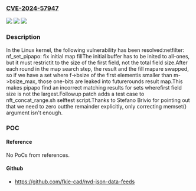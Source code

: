 ### [CVE-2024-57947](https://cve.mitre.org/cgi-bin/cvename.cgi?name=CVE-2024-57947)
![](https://img.shields.io/static/v1?label=Product&message=Linux&color=blue)
![](https://img.shields.io/static/v1?label=Version&message=3c4287f62044a90e73a561aa05fc46e62da173da%3C%20957a4d1c4c5849e4515c9fb4db21bf85318103dc%20&color=brighgreen)
![](https://img.shields.io/static/v1?label=Vulnerability&message=n%2Fa&color=brighgreen)

### Description

In the Linux kernel, the following vulnerability has been resolved:netfilter: nf_set_pipapo: fix initial map fillThe initial buffer has to be inited to all-ones, but it must restrictit to the size of the first field, not the total field size.After each round in the map search step, the result and the fill mapare swapped, so if we have a set where f->bsize of the first elementis smaller than m->bsize_max, those one-bits are leaked into futurerounds result map.This makes pipapo find an incorrect matching results for sets wherefirst field size is not the largest.Followup patch adds a test case to nft_concat_range.sh selftest script.Thanks to Stefano Brivio for pointing out that we need to zero outthe remainder explicitly, only correcting memset() argument isn't enough.

### POC

#### Reference
No PoCs from references.

#### Github
- https://github.com/fkie-cad/nvd-json-data-feeds

